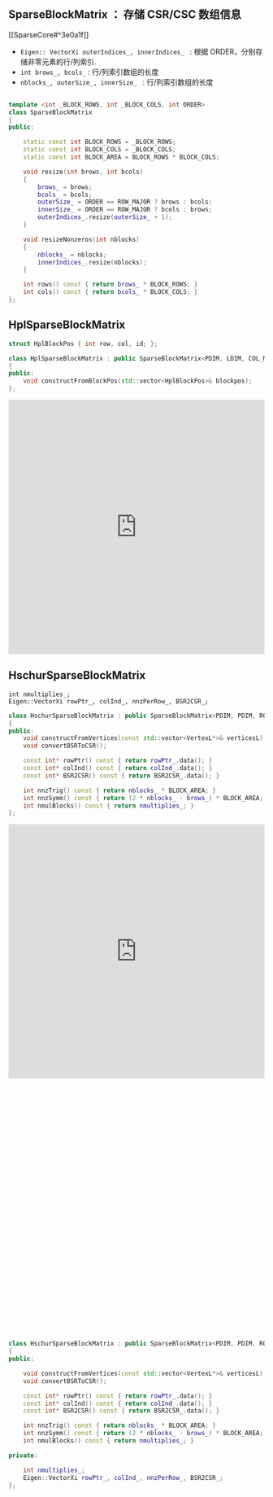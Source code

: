 
## SparseBlockMatrix ： 存储 CSR/CSC 数组信息
[[SparseCore#^3e0a1f]]

- `Eigen:: VectorXi outerIndices_, innerIndices_ ` : 根据 ORDER，分别存储非零元素的行/列索引.
- `int brows_, bcols_` : 行/列索引数组的长度
- `nblocks_, outerSize_, innerSize_ ` : 行/列索引数组的长度

```cpp

template <int _BLOCK_ROWS, int _BLOCK_COLS, int ORDER>
class SparseBlockMatrix
{
public:

	static const int BLOCK_ROWS = _BLOCK_ROWS;
	static const int BLOCK_COLS = _BLOCK_COLS;
	static const int BLOCK_AREA = BLOCK_ROWS * BLOCK_COLS;

	void resize(int brows, int bcols)
	{
		brows_ = brows;
		bcols_ = bcols;
		outerSize_ = ORDER == ROW_MAJOR ? brows : bcols;
		innerSize_ = ORDER == ROW_MAJOR ? bcols : brows;
		outerIndices_.resize(outerSize_ + 1);
	}

	void resizeNonzeros(int nblocks)
	{
		nblocks_ = nblocks;
		innerIndices_.resize(nblocks);
	}

	int rows() const { return brows_ * BLOCK_ROWS; }
	int cols() const { return bcols_ * BLOCK_COLS; }
};
```


## HplSparseBlockMatrix


```cpp
struct HplBlockPos { int row, col, id; };

class HplSparseBlockMatrix : public SparseBlockMatrix<PDIM, LDIM, COL_MAJOR>
{
public:
	void constructFromBlockPos(std::vector<HplBlockPos>& blockpos);
};
```


<iframe src=" https://github.com/fixstars/cuda-bundle-adjustment/blob/master/src/sparse_block_matrix.cpp#L24" width=100% height="500px" frameborder="0" scrolling="auto">
</iframe>


## HschurSparseBlockMatrix

	int nmultiplies_;
	Eigen::VectorXi rowPtr_, colInd_, nnzPerRow_, BSR2CSR_;
	
```cpp
class HschurSparseBlockMatrix : public SparseBlockMatrix<PDIM, PDIM, ROW_MAJOR>
{
public:
	void constructFromVertices(const std::vector<VertexL*>& verticesL);
	void convertBSRToCSR();

	const int* rowPtr() const { return rowPtr_.data(); }
	const int* colInd() const { return colInd_.data(); }
	const int* BSR2CSR() const { return BSR2CSR_.data(); }

	int nnzTrig() const { return nblocks_ * BLOCK_AREA; }
	int nnzSymm() const { return (2 * nblocks_ - brows_) * BLOCK_AREA; }
	int nmulBlocks() const { return nmultiplies_; }
};
```


<iframe src=" https://github.com/fixstars/cuda-bundle-adjustment/blob/master/src/sparse_block_matrix.cpp#L55" width=100% height="500px" frameborder="0" scrolling="auto">
</iframe>

<iframe src="" width=100% height="500px" frameborder="0" scrolling="auto"></iframe>

```cpp
class HschurSparseBlockMatrix : public SparseBlockMatrix<PDIM, PDIM, ROW_MAJOR>
{
public:

	void constructFromVertices(const std::vector<VertexL*>& verticesL);
	void convertBSRToCSR();

	const int* rowPtr() const { return rowPtr_.data(); }
	const int* colInd() const { return colInd_.data(); }
	const int* BSR2CSR() const { return BSR2CSR_.data(); }

	int nnzTrig() const { return nblocks_ * BLOCK_AREA; }
	int nnzSymm() const { return (2 * nblocks_ - brows_) * BLOCK_AREA; }
	int nmulBlocks() const { return nmultiplies_; }

private:

	int nmultiplies_;
	Eigen::VectorXi rowPtr_, colInd_, nnzPerRow_, BSR2CSR_;
};
```

